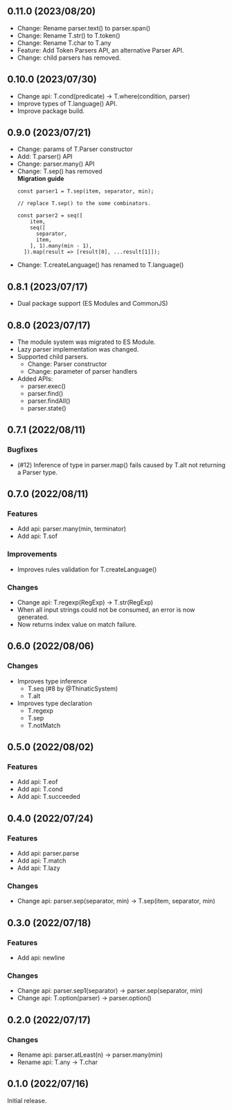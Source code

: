 <!--
## 0.x.x (unreleased)

### Features

### Improvements

### Changes

### Bugfixes

-->

## 0.11.0 (2023/08/20)

- Change: Rename parser.text() to parser.span()
- Change: Rename T.str() to T.token()
- Change: Rename T.char to T.any
- Feature: Add Token Parsers API, an alternative Parser API.
- Change: child parsers has removed.

## 0.10.0 (2023/07/30)

- Change api: T.cond(predicate) -> T.where(condition, parser)
- Improve types of T.language() API.
- Improve package build.

## 0.9.0 (2023/07/21)

- Change: params of T.Parser constructor
- Add: T.parser() API
- Change: parser.many() API
- Change: T.sep() has removed  
  **Migration guide**
  ```
  const parser1 = T.sep(item, separator, min);

  // replace T.sep() to the some combinators.

  const parser2 = seq([
      item,
      seq([
        separator,
        item,
      ], 1).many(min - 1),
    ]).map(result => [result[0], ...result[1]]);
  ```
- Change: T.createLanguage() has renamed to T.language()

## 0.8.1 (2023/07/17)

- Dual package support (ES Modules and CommonJS)

## 0.8.0 (2023/07/17)

- The module system was migrated to ES Module.
- Lazy parser implementation was changed.
- Supported child parsers.
  - Change: Parser constructor
  - Change: parameter of parser handlers
- Added APIs:
  - parser.exec()
  - parser.find()
  - parser.findAll()
  - parser.state()

## 0.7.1 (2022/08/11)

### Bugfixes
- (#12) Inference of type in parser.map() fails caused by T.alt not returning a Parser type.

## 0.7.0 (2022/08/11)

### Features
- Add api: parser.many(min, terminator)
- Add api: T.sof

### Improvements
- Improves rules validation for T.createLanguage()

### Changes
- Change api: T.regexp(RegExp) -> T.str(RegExp)
- When all input strings could not be consumed, an error is now generated.
- Now returns index value on match failure.

## 0.6.0 (2022/08/06)

### Changes
- Improves type inference
  - T.seq (#8 by @ThinaticSystem)
  - T.alt
- Improves type declaration
  - T.regexp
  - T.sep
  - T.notMatch

## 0.5.0 (2022/08/02)

### Features
- Add api: T.eof
- Add api: T.cond
- Add api: T.succeeded

## 0.4.0 (2022/07/24)

### Features
- Add api: parser.parse
- Add api: T.match
- Add api: T.lazy

### Changes
- Change api: parser.sep(separator, min) -> T.sep(item, separator, min)

## 0.3.0 (2022/07/18)

### Features
- Add api: newline

### Changes
- Change api: parser.sep1(separator) -> parser.sep(separator, min)
- Change api: T.option(parser) -> parser.option()

## 0.2.0 (2022/07/17)

### Changes
- Rename api: parser.atLeast(n) -> parser.many(min)
- Rename api: T.any -> T.char

## 0.1.0 (2022/07/16)

Initial release.
